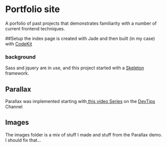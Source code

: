 # Portfolio site
A porfolio of past projects that demonstrates familiarity with a number of current frontend techniques.

##Setup
the index page is created with Jade and then built (in my case) with [CodeKit](https://incident57.com/codekit/)

### background
Sass and jquery are in use, and this project started with a [Skeleton](http://getskeleton.com/) framework.

## Parallax 

Parallax was implemented starting with[ this video Series](https://www.youtube.com/playlist?list=PLqGj3iMvMa4IyCbhul-PdeiDqmh4ooJzk) on the [DevTips](https://www.youtube.com/user/DevTipsForDesigners) Channel

## Images

The images folder is a mix of stuff I made and stuff from the Parallax demo. I should fix that...